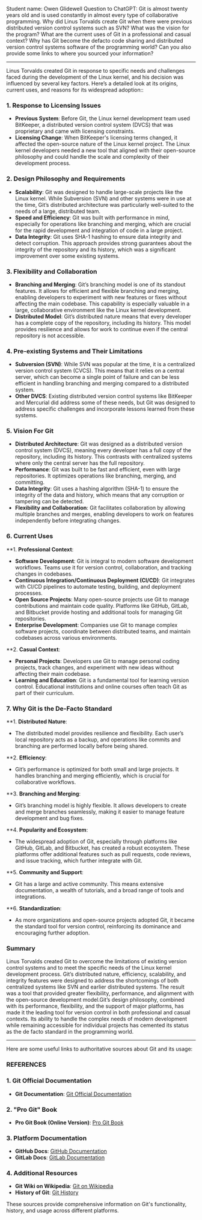 Student name: Owen Glidewell
Question to ChatGPT: Git is almost twenty years old and is used constantly in almost every type of collaborative programming. Why did Linus Torvalds create Git when there were previous distributed version control systems such as SVN? What was the vision for the program? What are the current uses of Git in a professional and casual context? Why has Git become the defacto code sharing and distributed version control systems software of the programming world? Can you also provide some links to where you sourced your information?

------------------------------------------------------------------------------------------------

Linus Torvalds created Git in response to specific needs and challenges faced during the development of the Linux kernel, and his decision was influenced by several key factors. Here’s a detailed look at its origins, current uses, and reasons for its widespread adoption::

### 1. **Response to Licensing Issues**

- **Previous System**: Before Git, the Linux kernel development team used BitKeeper, a distributed version control system (DVCS) that was proprietary and came with licensing constraints.
- **Licensing Change**: When BitKeeper's licensing terms changed, it affected the open-source nature of the Linux kernel project. The Linux kernel developers needed a new tool that aligned with their open-source philosophy and could handle the scale and complexity of their development process.

### 2. **Design Philosophy and Requirements**

- **Scalability**: Git was designed to handle large-scale projects like the Linux kernel. While Subversion (SVN) and other systems were in use at the time, Git’s distributed architecture was particularly well-suited to the needs of a large, distributed team.
- **Speed and Efficiency**: Git was built with performance in mind, especially for operations like branching and merging, which are crucial for the rapid development and integration of code in a large project.
- **Data Integrity**: Git uses SHA-1 hashing to ensure data integrity and detect corruption. This approach provides strong guarantees about the integrity of the repository and its history, which was a significant improvement over some existing systems.

### 3. **Flexibility and Collaboration**

- **Branching and Merging**: Git’s branching model is one of its standout features. It allows for efficient and flexible branching and merging, enabling developers to experiment with new features or fixes without affecting the main codebase. This capability is especially valuable in a large, collaborative environment like the Linux kernel development.
- **Distributed Model**: Git’s distributed nature means that every developer has a complete copy of the repository, including its history. This model provides resilience and allows for work to continue even if the central repository is not accessible.

### 4. **Pre-existing Systems and Their Limitations**

- **Subversion (SVN)**: While SVN was popular at the time, it is a centralized version control system (CVCS). This means that it relies on a central server, which can become a single point of failure and can be less efficient in handling branching and merging compared to a distributed system.
- **Other DVCS**: Existing distributed version control systems like BitKeeper and Mercurial did address some of these needs, but Git was designed to address specific challenges and incorporate lessons learned from these systems.

### 5. **Vision For Git**

- **Distributed Architecture**: Git was designed as a distributed version control system (DVCS), meaning every developer has a full copy of the repository, including its history. This contrasts with centralized systems where only the central server has the full repository.
- **Performance**: Git was built to be fast and efficient, even with large repositories. It optimizes operations like branching, merging, and committing.
- **Data Integrity**: Git uses a hashing algorithm (SHA-1) to ensure the integrity of the data and history, which means that any corruption or tampering can be detected.
- **Flexibility and Collaboration**: Git facilitates collaboration by allowing multiple branches and merges, enabling developers to work on features independently before integrating changes.

### 6. **Current Uses**

**1. **Professional Context**:
   - **Software Development**: Git is integral to modern software development workflows. Teams use it for version control, collaboration, and tracking changes in codebases.
   - **Continuous Integration/Continuous Deployment (CI/CD)**: Git integrates with CI/CD pipelines to automate testing, building, and deployment processes.
   - **Open Source Projects**: Many open-source projects use Git to manage contributions and maintain code quality. Platforms like GitHub, GitLab, and Bitbucket provide hosting and additional tools for managing Git repositories.
   - **Enterprise Development**: Companies use Git to manage complex software projects, coordinate between distributed teams, and maintain codebases across various environments.

**2. **Casual Context**:
   - **Personal Projects**: Developers use Git to manage personal coding projects, track changes, and experiment with new ideas without affecting their main codebase.
   - **Learning and Education**: Git is a fundamental tool for learning version control. Educational institutions and online courses often teach Git as part of their curriculum.

### 7. **Why Git is the De-Facto Standard**

**1. **Distributed Nature**:
   - The distributed model provides resilience and flexibility. Each user’s local repository acts as a backup, and operations like commits and branching are performed locally before being shared.

**2. **Efficiency**:
   - Git’s performance is optimized for both small and large projects. It handles branching and merging efficiently, which is crucial for collaborative workflows.

**3. **Branching and Merging**:
   - Git’s branching model is highly flexible. It allows developers to create and merge branches seamlessly, making it easier to manage feature development and bug fixes.

**4. **Popularity and Ecosystem**:
   - The widespread adoption of Git, especially through platforms like GitHub, GitLab, and Bitbucket, has created a robust ecosystem. These platforms offer additional features such as pull requests, code reviews, and issue tracking, which further integrate with Git.

**5. **Community and Support**:
   - Git has a large and active community. This means extensive documentation, a wealth of tutorials, and a broad range of tools and integrations. 

**6. **Standardization**:
   - As more organizations and open-source projects adopted Git, it became the standard tool for version control, reinforcing its dominance and encouraging further adoption.

### Summary

Linus Torvalds created Git to overcome the limitations of existing version control systems and to meet the specific needs of the Linux kernel development process. Git’s distributed nature, efficiency, scalability, and integrity features were designed to address the shortcomings of both centralized systems like SVN and earlier distributed systems. The result was a tool that provided greater flexibility, performance, and alignment with the open-source development model.Git’s design philosophy, combined with its performance, flexibility, and the support of major platforms, has made it the leading tool for version control in both professional and casual contexts. Its ability to handle the complex needs of modern development while remaining accessible for individual projects has cemented its status as the de facto standard in the programming world.

------------------------------------------------------------------------------------------------

Here are some useful links to authoritative sources about Git and its usage:

### REFERENCES

### 1. **Git Official Documentation**
   - **Git Documentation**: [Git Official Documentation](https://git-scm.com/doc)

### 2. **"Pro Git" Book**
   - **Pro Git Book (Online Version)**: [Pro Git Book](https://git-scm.com/book/en/v2)

### 3. **Platform Documentation**
   - **GitHub Docs**: [GitHub Documentation](https://docs.github.com/en)
   - **GitLab Docs**: [GitLab Documentation](https://docs.gitlab.com/)

### 4. **Additional Resources**
   - **Git Wiki on Wikipedia**: [Git on Wikipedia](https://en.wikipedia.org/wiki/Git_(software))
   - **History of Git**: [Git History](https://git-scm.com/about)

These sources provide comprehensive information on Git's functionality, history, and usage across different platforms.
